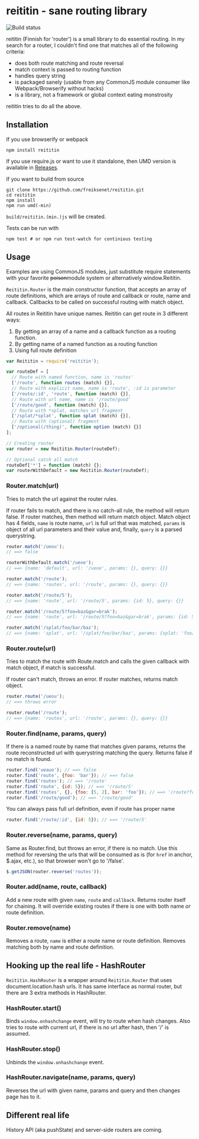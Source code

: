 # reititin - sane routing library

![Build status](https://travis-ci.org/freiksenet/reititin.svg?branch=master)

reititin (Finnish for 'router') is a small library to do essential routing.
In my search for a router, I couldn't find one that matches all of the following
criteria:

- does both route matching and route reversal
- match context is passed to routing function
- handles query string
- is packaged sanely (usable from any CommonJS module consumer like
  Webpack/Browserify without hacks)
- is a library, not a framework or global context eating monstrosity

reititin tries to do all the above.

## Installation

If you use browserify or webpack

```
npm install reititin
```

If you use require.js or want to use it standalone, then UMD version is
available in [Releases](https://github.com/freiksenet/reititin/releases).

If you want to build from source

```
git clone https://github.com/freiksenet/reititin.git
cd reititin
npm install
npm run umd(-min)
```

`build/reititin.(min.)js` will be created.

Tests can be run with

```
npm test # or npm run test-watch for continious testing
```

## Usage

Examples are using CommonJS modules, just substitute require statements with
your favorite ~~poison~~module system or alternatively window.Reititin.

`Reititin.Router` is the main constructor function, that accepts an array of
route definitions, which are arrays of route and callback or route, name and
callback. Callbacks to be called on successful routing with match object.

All routes in Reititin have unique names. Reititin can get route in 3 different
ways:

1. By getting an array of a name and a callback function as a routing function.
2. By getting name of a named function as a routing function
3. Using full route definition

```js
var Reititin = require('reititin');

var routeDef = [
  // Route with named function, name is 'routes'
  ['/route', function routes (match) {}],
  // Route with explicit name, name is 'route', :id is parameter
  ['/route/:id', 'route', function (match) {}],
  // Route with url name, name is '/route/good'
  ['/route/good', function (match) {}],
  // Route with *splat, matches url fragment
  ['/splat/*splat', function splat (match) {}],
  // Route with (optional) fragment
  ['/optional(/thing)', function option (match) {}]
];

// Creating router
var router = new Reititin.Router(routeDef);

// Optional catch all match
routeDef['*'] = function (match) {};
var routerWithDefault = new Reititin.Router(routeDef);
```

### Router.match(url)

Tries to match the url against the router rules.

If router fails to match, and there is no catch-all rule, the method will return
false. If router matches, then method will return match object. Match object has
4 fields, `name` is route name, `url` is full url that was matched, `params` is
object of all url parameters and their value and, finally, `query` is a parsed
querystring.

```js
router.match('/ueou');
// ==> false

routerWithDefault.match('/ueoe');
// ==> {name: 'default', url: '/ueoe', params: {}, query: {}}

router.match('/route');
// ==> {name: 'routes', url: '/route', params: {}, query: {}}

router.match('/route/5');
// ==> {name: 'route', url: '/route/5', params: {id: 5}, query: {}}

router.match('/route/5?foo=baz&gar=brak');
// ==> {name: 'route', url: '/route/5?foo=baz&gar=brak', params: {id: 5}, query: {foo: 'baz', gar: 'brak'}}

router.match('/splat/foo/bar/baz');
// ==> {name: 'splat', url: '/splat/foo/bar/baz', params: {splat: 'foo/bar/baz'}, query: {}}

```

### Router.route(url)

Tries to match the route with Route.match and calls the given callback with
match object, if match is successful.

If router can't match, throws an error. If router matches, returns match object.

```js
router.route('/ueou');
// ==> throws error

router.route('/route');
// ==> {name: 'routes', url: '/route', params: {}, query: {}}
```

### Router.find(name, params, query)

If there is a named route by name that matches given params, returns the route
reconstructed url with querystring matching the query. Returns false if no match
is found.

```js
router.find('ueauo'); // ==> false
router.find('route', {foo: 'bar'}); // ==> false
router.find('routes'); // ==> '/route'
router.find('route', {id: 5}); // ==> '/route/5'
router.find('routes', {}, {foo: [5, 2], bar: 'foo'}); // ==> '/route?foo=5&foo=2&bar=foo
router.find('/route/good'); // ==> '/route/good'
```

You can always pass full url definition, even if route has proper name

```js
router.find('/route/:id', {id: 5}); // ==> '/route/5'
```

### Router.reverse(name, params, query)

Same as Router.find, but throws an error, if there is no match. Use this method
for reversing the urls that will be consumed as is (for `href` in anchor,
$.ajax, etc.), so that browser won't go to '/false'.

```js
$.getJSON(router.reverse('routes'));
```

### Router.add(name, route, callback)

Add a new route with given `name`, `route` and `callback`. Returns router itself
for chaining. It will override existing routes if there is one with both name
*or* route definition.

### Router.remove(name)

Removes a route, `name` is either a route name or route definition. Removes
matching both by name and route definition.

## Hooking up the real life - HashRouter

`Reititin.HashRouter` is a wrapper around `Reititin.Router` that uses
document.location.hash urls. It has same interface as normal router, but there
are 3 extra methods in HashRouter.

### HashRouter.start()

Binds `window.onhashchange` event, will try to route when hash changes. Also
tries to route with current url, if there is no url after hash, then '/' is
assumed.

### HashRouter.stop()

Unbinds the `window.onhashchange` event.

### HashRouter.navigate(name, params, query)

Reverses the url with given name, params and query and then changes page has to
it.

## Different real life

History API (aka pushState) and server-side routers are coming.
